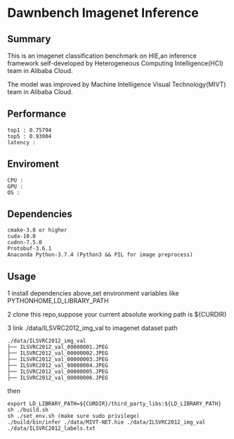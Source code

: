 # Dawnbench Imagenet Inference

## Summary
This is an imagenet classification benchmark on HIE,an inference framework self-developed by Heterogeneous Computing Intelligence(HCI) team in Alibaba Cloud.

The model was improved by Machine Intelligence Visual Technology(MIVT) team in Alibaba Cloud.

## Performance
```
top1 : 0.75794
top5 : 0.93004
latency : 
```

## Enviroment
```
CPU : 
GPU :
OS :
```

## Dependencies
```
cmake-3.8 or higher
cuda-10.0
cudnn-7.5.0
Protobuf-3.6.1
Anaconda Python-3.7.4 (Python3 && PIL for image preprocess)
```


## Usage
1 install dependencies above,set environment variables like PYTHONHOME,LD_LIBRARY_PATH

2 clone this repo,suppose your current absolute working path is ${CURDIR}

3 link ./data/ILSVRC2012_img_val to imagenet dataset path
```
./data/ILSVRC2012_img_val
├── ILSVRC2012_val_00000001.JPEG
├── ILSVRC2012_val_00000002.JPEG
├── ILSVRC2012_val_00000003.JPEG
├── ILSVRC2012_val_00000004.JPEG
├── ILSVRC2012_val_00000005.JPEG
├── ILSVRC2012_val_00000006.JPEG
```

then
```
export LD_LIBRARY_PATH=${CURDIR}/third_party_libs:${LD_LIBRARY_PATH}
sh ./build.sh
sh ./set_env.sh (make sure sudo privilege)
./build/bin/infer ./data/MIVT-NET.hie ./data/ILSVRC2012_img_val ./data/ILSVRC2012_labels.txt
```
